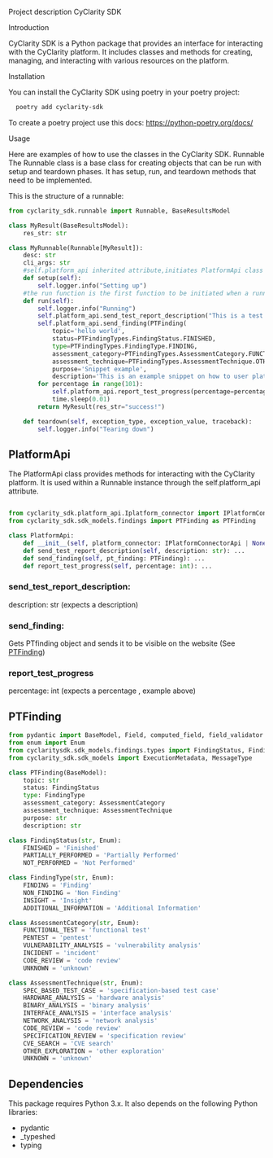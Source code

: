 Project description
CyClarity SDK

Introduction

CyClarity SDK is a Python package that provides an interface for interacting with the CyClarity platform. It includes classes and methods for creating, managing, and interacting with various resources on the platform.

Installation

You can install the CyClarity SDK using poetry in your poetry project:

```bash
  poetry add cyclarity-sdk
```

To create a poetry project use this docs: https://python-poetry.org/docs/

Usage

Here are examples of how to use the classes in the CyClarity SDK. Runnable The Runnable class is a base class for creating objects that can be run with setup and teardown phases. It has setup, run, and teardown methods that need to be implemented. 

This is the structure of a runnable:
```python
from cyclarity_sdk.runnable import Runnable, BaseResultsModel

class MyResult(BaseResultsModel):
    res_str: str

class MyRunnable(Runnable[MyResult]):
    desc: str
    cli_args: str
    #self.platform_api inherited attribute,initiates PlatformApi class
    def setup(self):  
        self.logger.info("Setting up")  
    #the run function is the first function to be initiated when a runnable is executed.
    def run(self):  
        self.logger.info("Running")  
        self.platform_api.send_test_report_description("This is a test description")
        self.platform_api.send_finding(PTFinding(
            topic='hello world',
            status=PTFindingTypes.FindingStatus.FINISHED,
            type=PTFindingTypes.FindingType.FINDING,
            assessment_category=PTFindingTypes.AssessmentCategory.FUNCTIONAL_TEST,
            assessment_technique=PTFindingTypes.AssessmentTechnique.OTHER_EXPLORATION,
            purpose='Snippet example',
            description='This is an example snippet on how to user platform_api'))
        for percentage in range(101):
            self.platform_api.report_test_progress(percentage=percentage)
            time.sleep(0.01)  
        return MyResult(res_str="success!")  

    def teardown(self, exception_type, exception_value, traceback):  
        self.logger.info("Tearing down")  
```

## PlatformApi
The PlatformApi class provides methods for interacting with the CyClarity platform. It is used within a Runnable instance through the self.platform_api attribute.
```python

from cyclarity_sdk.platform_api.Iplatform_connector import IPlatformConnectorApi as IPlatformConnectorApi
from cyclarity_sdk.sdk_models.findings import PTFinding as PTFinding

class PlatformApi:
    def __init__(self, platform_connector: IPlatformConnectorApi | None = None) -> None: ...
    def send_test_report_description(self, description: str): ...
    def send_finding(self, pt_finding: PTFinding): ...
    def report_test_progress(self, percentage: int): ...

```
### send_test_report_description:
description: str (expects a description)
### send_finding:
Gets PTfinding object and sends it to be visible on the website (See [PTFinding](#ptfinding))
### report_test_progress
percentage: int (expects a percentage , example above)

## PTFinding
```python
from pydantic import BaseModel, Field, computed_field, field_validator
from enum import Enum
from cyclaritysdk.sdk_models.findings.types import FindingStatus, FindingType, AssessmentCategory, AssessmentTechnique
from cyclarity_sdk.sdk_models import ExecutionMetadata, MessageType

class PTFinding(BaseModel):
    topic: str
    status: FindingStatus
    type: FindingType
    assessment_category: AssessmentCategory
    assessment_technique: AssessmentTechnique
    purpose: str
    description: str

class FindingStatus(str, Enum):
    FINISHED = 'Finished'
    PARTIALLY_PERFORMED = 'Partially Performed'
    NOT_PERFORMED = 'Not Performed'

class FindingType(str, Enum):
    FINDING = 'Finding'
    NON_FINDING = 'Non Finding'
    INSIGHT = 'Insight'
    ADDITIONAL_INFORMATION = 'Additional Information'

class AssessmentCategory(str, Enum):
    FUNCTIONAL_TEST = 'functional test'
    PENTEST = 'pentest'
    VULNERABILITY_ANALYSIS = 'vulnerability analysis'
    INCIDENT = 'incident'
    CODE_REVIEW = 'code review'
    UNKNOWN = 'unknown'

class AssessmentTechnique(str, Enum):
    SPEC_BASED_TEST_CASE = 'specification-based test case'
    HARDWARE_ANALYSIS = 'hardware analysis'
    BINARY_ANALYSIS = 'binary analysis'
    INTERFACE_ANALYSIS = 'interface analysis'
    NETWORK_ANALYSIS = 'network analysis'
    CODE_REVIEW = 'code review'
    SPECIFICATION_REVIEW = 'specification review'
    CVE_SEARCH = 'CVE search'
    OTHER_EXPLORATION = 'other exploration'
    UNKNOWN = 'unknown'
```
## Dependencies

This package requires Python 3.x. It also depends on the following Python libraries:
- pydantic
- _typeshed
- typing


